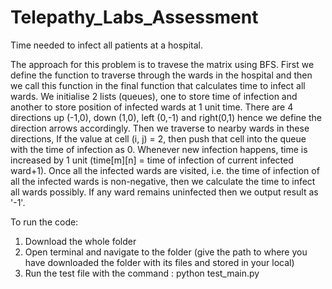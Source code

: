 # Telepathy_Labs_Assessment

Time needed to infect all patients at a hospital.

The approach for this problem is to travese the matrix using BFS.
First we define the function to traverse through the wards in the hospital and then we call this function in the final function that calculates time to infect all wards.
We initialise 2 lists (queues), one to store time of infection and another to store position of infected wards at 1 unit time.
There are 4 directions up (-1,0), down (1,0), left (0,-1) and right(0,1) hence we define the direction arrows accordingly.
Then we traverse to nearby wards in these directions, If the value at cell (i, j) = 2, then push that cell into the queue with the time of infection as 0. Whenever new infection happens, time is increased by 1 unit (time[m][n] = time of infection of current infected ward+1).
Once all the infected wards are visited, i.e. the time of infection of all the infected wards is non-negative, then we calculate the time to infect all wards possibly. If any ward remains uninfected then we output result as '-1'.

To run the code:
1. Download the whole folder
2. Open terminal and navigate to the folder (give the path to where you have downloaded the folder with its files and stored in your local)
3. Run the test file with the command : python test_main.py 
